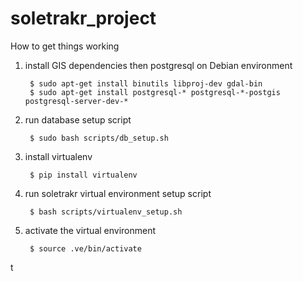 soletrakr_project
=================


How to get things working

1. install GIS dependencies then postgresql on Debian environment

        $ sudo apt-get install binutils libproj-dev gdal-bin
        $ sudo apt-get install postgresql-* postgresql-*-postgis postgresql-server-dev-*

2. run database setup script 

        $ sudo bash scripts/db_setup.sh

3. install virtualenv

        $ pip install virtualenv

4. run soletrakr virtual environment setup script

        $ bash scripts/virtualenv_setup.sh

5. activate the virtual environment

        $ source .ve/bin/activate
    
t
